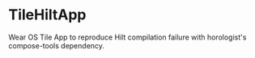 # TileHiltApp

Wear OS Tile App to reproduce Hilt compilation failure with horologist's compose-tools dependency.